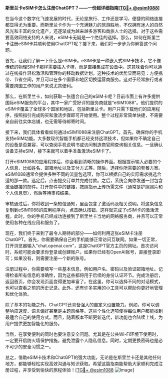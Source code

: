 **斯里兰卡eSIM卡怎么注册ChatGPT？——一份超详细指南[[TG💪+ @esim1088](https://t.me/s/esim1088)]**

在当今这个数字化飞速发展的时代，无论是旅行、工作还是学习，便捷的网络连接都显得尤为重要。而斯里兰卡作为一个充满魅力的旅游胜地，不仅拥有迷人的自然风光和丰富的文化遗产，还逐渐成为越来越多游客和商旅人士的选择。对于这些需要高效网络支持的人来说，eSIM卡无疑是一个绝佳的选择。那么，如何在斯里兰卡注册eSIM卡并顺利使用ChatGPT呢？接下来，我们将一步步为你解答这个问题。

首先，让我们了解一下什么是eSIM卡。eSIM卡是一种嵌入式SIM卡技术，它不像传统的物理SIM卡那样需要插入卡槽，而是直接集成在设备中。这意味着你可以通过在线操作轻松激活和管理你的移动数据计划。这种技术的优势显而易见：方便携带、节省空间，并且可以在多个国家和地区切换运营商服务。这对于经常旅行或者需要跨国工作的用户来说尤其便利。

那么，在斯里兰卡，如何获取一张适合自己的eSIM卡呢？目前市面上有许多提供国际eSIM服务的平台，其中一家广受好评的服务商就是“eSIM1088”。他们提供的eSIM卡覆盖了全球多个国家和地区，包括斯里兰卡。用户只需下载他们的应用程序，按照指引完成购买和激活步骤即可开始使用。整个过程非常简单快捷，不需要亲自前往实体店铺，也无需等待邮寄时间。

接下来，我们具体看看如何通过eSIM1088来注册ChatGPT。首先，确保你的手机支持eSIM功能。大多数现代智能手机都已经支持这项技术，但如果你不确定自己的设备是否兼容，可以查阅手机说明书或访问制造商官网查询相关信息。一旦确认设备支持eSIM，接下来就可以着手准备激活eSIM卡了。

打开eSIM1088的应用程序后，你会看到清晰的操作界面。根据提示输入必要的个人信息，比如姓名、邮箱地址以及支付方式等。随后，选择你所需要的套餐方案。eSIM1088通常会提供多种不同的流量包选项，你可以根据自己的实际需求挑选合适的那一款。选定后，点击提交订单并完成付款。之后，系统会向你发送一封包含激活链接的邮件。打开邮件中的链接，按照指示上传所需文件（通常是护照照片和个人信息页），然后等待审核结果。

审核通过后，你将收到一条短信通知，里面包含了激活码及相关说明。将这条信息复制到eSIM1088的应用程序内，点击确认按钮，这样就完成了eSIM卡的激活流程。此时，你的手机已经成功连接到了斯里兰卡当地的网络服务商，并且可以正常使用各种在线应用和服务了。

现在，我们终于来到了最令人期待的部分——如何利用这张eSIM卡注册ChatGPT。首先，你需要确保自己的手机能够正常访问互联网。如果一切正常，打开浏览器输入“chat.openai.com”，这是ChatGPT官方主页的网址。首次访问时，系统可能会要求你登录或创建账户。如果你已经有OpenAI账号，直接登录即可；如果没有，则需要注册一个新的账号。

注册过程中，你需要填写一些基本信息，例如用户名、密码以及验证邮箱地址。记得检查所有信息的准确性，因为这些都将用于后续的身份认证环节。完成注册后，返回首页，你会发现页面变得更加丰富了。在这里，你可以选择不同的对话模式，也可以查看之前的历史记录。此外，还有许多实用的小工具可以帮助你更好地管理和优化体验。

除了基本的功能之外，ChatGPT还具备强大的自定义设置能力。例如，你可以调整响应速度、语言偏好甚至是主题风格等。这些个性化选项使得每位用户都能找到最适合自己的使用方式。而且，随着版本不断更新迭代，新功能也会陆续上线，为用户提供更加智能化的服务。

当然，在享受便利的同时也要注意安全问题。尤其是在公共Wi-Fi环境下使用时，一定要开启防火墙保护措施，避免泄露个人隐私信息。同时，定期更换密码也是必不可少的安全习惯之一。

总之，借助eSIM卡技术和ChatGPT的强大功能，无论是在斯里兰卡还是其他任何地方，都能够轻松实现高效沟通与知识获取。希望这篇指南能帮助大家顺利完成注册过程，并享受到愉快的旅程体验！[[TG💪+ @esim1088](https://t.me/s/esim1088) ![Image](https://i.postimg.cc/4NQfJmqS/Snipaste-2025-05-13-00-14-12.png)]